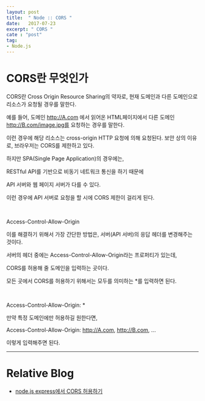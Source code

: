 ```yaml
---
layout: post
title:  " Node :: CORS "
date:   2017-07-23
excerpt: " CORS "
cate : "post"
tag:
- Node.js
---
```



# CORS란 무엇인가

CORS란 Cross Origin Resource Sharing의 약자로, 현재 도메인과 다른 도메인으로 리소스가 요청될 경우를 말한다. 

예를 들어, 도메인 http://A.com 에서 읽어온 HTML페이지에서 다른 도메인 http://B.com/image.jpg를 요청하는 경우를 말한다. 

이런 경우에 해당 리소스는 cross-origin HTTP 요청에 의해 요청된다. 보안 상의 이유로, 브라우저는 CORS를 제한하고 있다.

하지만 SPA(Single Page Application)의 경우에는, 

RESTful API를 기반으로 비동기 네트워크 통신을 하기 때문에 

API 서버와 웹 페이지 서버가 다를 수 있다. 

이런 경우에 API 서버로 요청을 할 시에 CORS 제한이 걸리게 된다.

<br>

Access-Control-Allow-Origin

이를 해결하기 위해서 가장 간단한 방법은, 서버(API 서버)의 응답 헤더를 변경해주는 것이다.

 서버의 헤더 중에는 Access-Control-Allow-Origin라는 프로퍼티가 있는데, 
 
 CORS를 허용해 줄 도메인을 입력하는 곳이다.
 
 모든 곳에서 CORS를 허용하기 위해서는 모두를 의미하는 *를 입력하면 된다.

 <br>

Access-Control-Allow-Origin: *

만약 특정 도메인에만 허용하길 원한다면,

Access-Control-Allow-Origin: http://A.com, http://B.com, ...

이렇게 입력해주면 된다.


---

# Relative Blog

* [node.js express에서 CORS 허용하기](http://guswnsxodlf.github.io/enable-CORS-on-express)